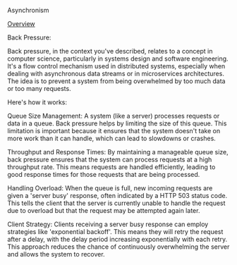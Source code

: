 Asynchronism

[Overview](https://nerohoop.gitbooks.io/system-design/content/system-design-and-scalability/asynchronism.html)

Back Pressure: 

Back pressure, in the context you've described, relates to a concept in computer science, particularly in systems design and software engineering. It's a flow control mechanism used in distributed systems, especially when dealing with asynchronous data streams or in microservices architectures. The idea is to prevent a system from being overwhelmed by too much data or too many requests.

Here's how it works:

Queue Size Management: A system (like a server) processes requests or data in a queue. Back pressure helps by limiting the size of this queue. This limitation is important because it ensures that the system doesn't take on more work than it can handle, which can lead to slowdowns or crashes.


Throughput and Response Times: By maintaining a manageable queue size, back pressure ensures that the system can process requests at a high throughput rate. This means requests are handled efficiently, leading to good response times for those requests that are being processed.


Handling Overload: When the queue is full, new incoming requests are given a 'server busy' response, often indicated by a HTTP 503 status code. This tells the client that the server is currently unable to handle the request due to overload but that the request may be attempted again later.


Client Strategy: Clients receiving a server busy response can employ strategies like 'exponential backoff'. This means they will retry the request after a delay, with the delay period increasing exponentially with each retry. This approach reduces the chance of continuously overwhelming the server and allows the system to recover.

